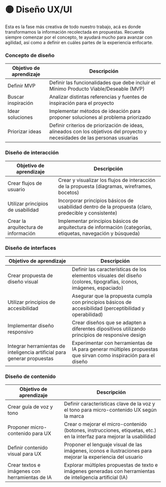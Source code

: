 # 🟡 Diseño UX/UI

Esta es la fase más creativa de todo nuestro trabajo, acá es donde transformamos la información recolectada en propuestas. Recuerda siempre comenzar por el concepto, te ayudará mucho para avanzar con agilidad, así como a definir en cuáles partes de la experiencia enfocarte.

### Concepto de diseño

| Objetivo de aprendizaje | Descripción                                                                                                                 |
| ----------------------- | --------------------------------------------------------------------------------------------------------------------------- |
| Definir MVP             | Definir las funcionalidades que debe incluir el Mínimo Producto Viable/Deseable (MVP)                                       |
| Buscar inspiración      | Analizar distintas referencias y fuentes de inspiración para el proyecto                                                    |
| Idear soluciones        | Implementar métodos de ideación para proponer soluciones al problema priorizado                                             |
| Priorizar ideas         | Definir criterios de priorización de ideas, alineados con los objetivos del proyecto y necesidades de las personas usuarias |



### Diseño de interacción

| Objetivo de aprendizaje              | Descripción                                                                                                  |
| ------------------------------------ | ------------------------------------------------------------------------------------------------------------ |
| Crear flujos de usuario              | Crear y visualizar los flujos de interacción de la propuesta (diagramas, wireframes, bocetos)                |
| Utilizar principios de usabilidad    | Incorporar principios básicos de usabilidad dentro de la propuesta (claro, predecible y consistente)         |
| Crear la arquitectura de información | Implementar principios básicos de arquitectura de información (categorías, etiquetas, navegación y búsqueda) |



### Diseño de interfaces

| Objetivo de aprendizaje                                                  | Descripción                                                                                                          |
| ------------------------------------------------------------------------ | -------------------------------------------------------------------------------------------------------------------- |
| Crear propuesta de diseño visual                                         | Definir las características de los elementos visuales del diseño (colores, tipografías, íconos, imágenes, espaciado) |
| Utilizar principios de accesibilidad                                     | Asegurar que la propuesta cumpla con principios básicos de accesibilidad (perceptibilidad y operabilidad)            |
| Implementar diseño responsivo                                            | Crear diseños que se adapten a diferentes dipositivos utilizando principios de responsive design                     |
| Integrar herramientas de inteligencia artificial para generar propuestas | Experimentar con herramientas de IA para generar múltiples propuestas que sirvan como inspiración para el diseño     |



### Diseño de contenido

| Objetivo de aprendizaje                        | Descripción                                                                                                            |
| ---------------------------------------------- | ---------------------------------------------------------------------------------------------------------------------- |
| Crear guía de voz y tono                       | Definir características clave de la voz y el tono para micro-contenido UX según la marca                               |
| Proponer micro-contenido para UX               | Crear o mejorar el micro-contenido (botones, instrucciones, etiquetas, etc.) en la interfaz para mejorar la usabilidad |
| Definir contenido visual para UX               | Proponer el lenguaje visual de las imágenes, iconos e ilustraciones para mejorar la experiencia del usuario            |
| Crear textos e imágenes con herramientas de IA | Explorar múltiples propuestas de texto e imágenes generadas con herramientas de inteligencia artificial (IA)           |
